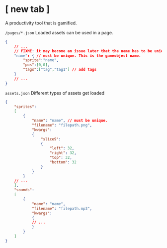 # [ new tab ]
A productivity tool that is gamified.

`/pages/*.json`
Loaded assets can be used in a page.

```json
{
    // ...
    // FIXME: it may become an issue later that the name has to be unique.
    "name": { // must be unique. This is the gameobject name.
        "sprite":"name",
        "pos":[0,0],
        "tags":["tag","tag1"] // add tags
    }
    // ...
}
```

`assets.json`
Different types of assets get loaded

```json
{
    "sprites":
    [
        {
            "name": "name", // must be unique.
            "filename": "filepath.png",
            "kwargs": 
            {
                "slice9":
                {
                    "left": 32,
                    "right": 32,
                    "top": 32,
                    "bottom": 32
                }
            }
        }
    // ...
    ],
    "sounds":
    [
        {
            "name": "name",
            "filename": "filepath.mp3",
            "kwargs": 
            {
            // ...
            }
        }
    ]
}
```